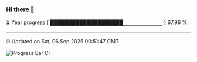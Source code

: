 ### Hi there 👋

⏳ Year progress { ████████████████████▁▁▁▁▁▁▁▁▁▁ } 67.96 %

---

⏰ Updated on Sat, 06 Sep 2025 00:51:47 GMT

![Progress Bar CI](https://github.com/Shyam-Makwana/GitHub-Actions-Demo/workflows/Progress%20Bar%20CI/badge.svg)
